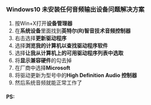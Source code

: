 ### Windows10 未安装任何音频输出设备问题解决方案

1. 按Win+X打开**设备管理器**
2. 在**系统设备**里面找到**英特尔(R)智音技术音频控制器**
3. 右击选择**更新驱动程序**
4. 选择**浏览我的计算机以查找驱动程序软件**
5. 选择**让我从计算机上的可用驱动程序列表中选取**
6. 将**显示兼容硬件**的勾去掉
7. 在厂商中选择**Microsoft**
8. 将驱动更新为型号中的**High Definition Audio 控制器**
9. 然后系统音频就能正常工作了

#### PS: 
